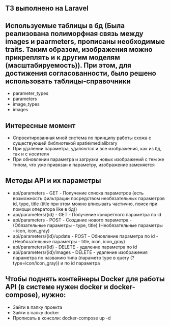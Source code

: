 ## ТЗ выполнено на Laravel
## Используемые таблицы в бд (Была реализована полиморфная связь между images и paarmeters, прописаны необходимые traits. Таким образом, изображения можно прикреплять и к другим моделям (масштабируемость)). При этом, для достижения согласованности, было решено использовать таблицы-справочники 
- parameter_types
- parameters
- image_types
- images

## Интересные момент
- Спроектированная мной система по принципу работы схожа с существующей библиотекой spatie\medialibrary
- При удалении параметра, удаляются и все изображения, как из бд, так и с носителя
- При обновлении параметра и загрузки новых изображений с тем же типом, что уже привязан к параметру, изображение заменяется

## Методы API и их параметры
- api/parameters - GET - Получение списка параметров (есть возможность фильтрации посредством необязательных параметров id, type, title (title при этом можно вписывать частично, поиск при помощи оператора like в бд))
- api/parameters/{id} - GET - Получение конкретного параметра по id
- api/parameters - POST - Создание нового параметра - (Обязательные параметры - type, title) (Необязательные параметры - icon, icon_gray)
- api/parameters/{id}/update - POST - Обновление параметра по id - (Необязательные параметры - title, icon, icon_gray)
- api/parameters/{id} - DELETE - удаление параметра по id
- api/parameters/{id}/images - DELETE - удаление изображения параметра по названию типа (параметр type в query (?type=icon/icon_gray)) и по id параметра

## Чтобы поднять контейнеры Docker для работы API (в системе нужен docker и docker-compose), нужно:
- Зайти в папку проекта
- Зайти в папку docker
- Прописать в консоли: docker-compose up -d
